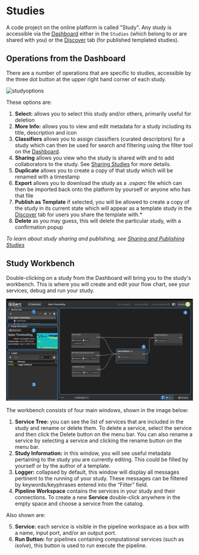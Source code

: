 # Studies

A code project on the online platform is called "Study". Any study is accessible via the [Dashboard](../Dashboard.md) either in the ```Studies``` (which belong to or are shared with you) or the [Discover](../Discover.md) tab (for published templated studies).

## Operations from the Dashboard

There are a number of operations that are specific to studies, accessible by the three dot button at the upper right hand corner of each study.

![studyoptions](https://user-images.githubusercontent.com/28002886/137308800-0b7b4c5d-c04d-493b-a073-dc60c228b445.png ":size=30%")

These options are:
1. **Select:** allows you to select this study and/or others, primarily useful for deletion
2. **More Info:** allows you to view and edit metadata for a study including its title, description and icon
3. **Classifiers** allows you to assign classifiers (curated descriptors) for a study which can then be used for search and filtering using the filter tool on the [Dashboard](../Dashboard.md).
4. **Sharing** allows you view who the study is shared with and to add collaborators to the study. See [Sharing Studies](../GeneralUsage/sharestudy.md) for more details.
5. **Duplicate** allows you to create a copy of that study which will be renamed with a timestamp
6. **Export** allows you to download the study as a *.osparc* file which can then be imported back onto the platform by yourself or anyone who has that file
5. **Publish as Template** if selected, you will be allowed to create a copy of the study in its current state which will appear as a template study in the [Discover](../Discover.md) tab for users you share the template with.* 
6. **Delete** as you may guess, this will delete the particular study, with a confirmation popup

*To learn about study sharing and publishing, see [Sharing and Publishing Studies](../GeneralUsage/sharestudy.md)*

## Study Workbench

Double-clicking on a study from the Dashboard will bring you to the study's workbench. This is where you will create and edit your flow chart, see your services, debug and run your study.

![studieops](../_media/workbench.png)

The workbench consists of four main windows, shown in the image below:
1. **Service Tree:** you can see the list of services that are included in the study and rename or delete them. To delete a service, select the service and then click the Delete button on the menu bar. You can also rename a service by selecting a service and clicking the rename button on the menu bar.
2. **Study Information:** in this window, you will see useful metadata pertaining to the study you are currently editing. This could be filled by yourself or by the author of a template.
3. **Logger:** collapsed by default, this window will display all messages pertinent to the running of your study. These messages can be filtered by keywords/keyphrases entered into the “Filter” field.
4. **Pipeline Workspace** contains the services in your study and their connections. To create a new **Service** double-click anywhere in the empty space and choose a service from the catalog.

Also shown are:

5. **Service:** each service is visible in the pipeline workspace as a box with a name, input port, and/or an output port.
6. **Run Button:** for pipelines containing computational services (such as *isolve*), this button is used to run execute the pipeline.

